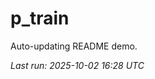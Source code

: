 # p_train

Auto-updating README demo.

<!--START_SECTION:status-->
_Last run: 2025-10-02 16:28 UTC_
<!--END_SECTION:status-->










































































































































































































































































































































































































































































































































































































































































































































































































































































































































